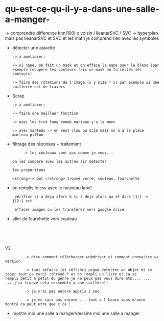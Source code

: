 # qu-est-ce-qu-il-y-a-dans-une-salle-a-manger-


  -> comprendre difference knn(100) x voisin / lieanarSVC / SVC -> hyperplan mais pas lieanarSVC et SVC et les math je comprend rien avec les symboles

 -   détecter une assiette
 
         -> a améliorer: 
 
         -> si nape, on fait un mask et on efface la nape pour le blanc (par exemple recupere les contours fais un mask ou tu colles les contours)
    
         -> faire des rotations de l'image (x y size * 5) par exemple si une cuillerre est de travers


  - Scrap
    
        -> a améliorer: 
    
        -> faire une meilleur fonction
        
        -> avec les truk long comme marteau y'a le menu
        
        -> avec marteau -> on veut clou ou scie mais on a a la place marteau pillon
        
   
     
  
    

 -  filtrage des réponses + traitement
 
             -> les couteaux sont pas comme je veux...
 
        on les compare avec les autres air détecter 
        
        les proportions
 
        <strong>-> but </strong> trouvé verre, couteau, fourchette 
 
 
 
 - on remplis le csv avec le nouveau label
  
        vérifier si a deja alors b si z deja alors aa et dire [1:] -> {[2:] ect
 
        effacer images ou les transferer vers google drive
 
 - aller de fourchette vers couteau
 
 
 <br><br><br>
 
 V2
 
 
  
             -> dire comment télécharger webdriver et comment connaitre sa version
             
             -> tout refaire (et réflchri pcque detecter un objet et se taper tout ca merci (thread ? et on rempli un liste et ca se      rempli petit a petit du genre je ne peux pas vous dire mtn.... .... ... j'ai trouvé cela ressemble a une cuillère))
             
             -> je n'ai pas encore appris 2 sec 
             
             -> je ne sais pas encore ... tout a l'heure vous m'avre montré ca peut etre que c ca !
             
             
 - montre moi une salle a manger/dessine moi une salle a manger
